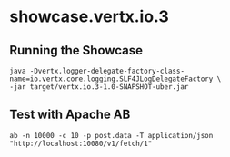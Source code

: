 # showcase.vertx.io.3

## Running the Showcase
```
java -Dvertx.logger-delegate-factory-class-name=io.vertx.core.logging.SLF4JLogDelegateFactory \
-jar target/vertx.io.3-1.0-SNAPSHOT-uber.jar
```

## Test with Apache AB
```
ab -n 10000 -c 10 -p post.data -T application/json "http://localhost:10080/v1/fetch/1"
```
